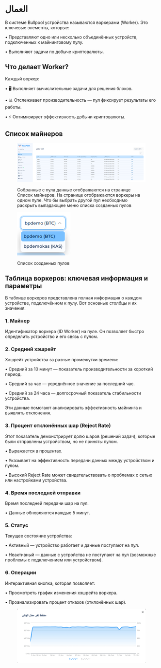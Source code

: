 # العمال

В системе Bullpool устройства называются воркерами (Worker). Это ключевые элементы, которые:

• Представляют одно или несколько объединённых устройств, подключенных к майнинговому пулу.

• Выполняют задачи по добыче криптовалюты.

## Что делает Worker?

Каждый воркер:

• 🖥️ Выполняет вычислительные задачи для решения блоков.

• 📊 Отслеживает производительность — пул фиксирует результаты его работы.

• ⚡ Оптимизирует эффективность добычи криптовалюты.

## Список майнеров

<figure><img src="../../.gitbook/assets/image.png" alt=""><figcaption><p>Собранные с пула данные отображаются на странице Список майнеров. На странице отображаются воркеры на одном пуле. Что бы выбрать другой пул необходимо раскрыть выпадающее меню списка созданных пулов</p></figcaption></figure>

<figure><img src="../../.gitbook/assets/image (1).png" alt=""><figcaption><p>Список созданных пулов</p></figcaption></figure>

## **Таблица воркеров: ключевая информация и параметры**

В таблице воркеров представлена полная информация о каждом устройстве, подключённом к пулу. Вот основные столбцы и их значения:

### **1. Майнер**

Идентификатор воркера (ID Worker) на пуле. Он позволяет быстро определить устройство и его связь с пулом.

### **2. Средний хэшрейт**

Хэшрейт устройства за разные промежутки времени:

• Средний за 10 минут — показатель производительности за короткий период.

• Средний за час — усреднённое значение за последний час.

• Средний за 24 часа — долгосрочный показатель стабильности устройства.

Эти данные помогают анализировать эффективность майнинга и выявлять отклонения.

### **3. Процент отклонённых шар (Reject Rate)**

Этот показатель демонстрирует долю шаров (решений задач), которые были отправлены устройством, но не приняты пулом.

• Выражается в процентах.

• Указывает на эффективность передачи данных между устройством и пулом.

• Высокий Reject Rate может свидетельствовать о проблемах с сетью или настройками устройства.

### **4. Время последней отправки**

Время последней передачи шар на пул.

• Данные обновляются каждые 5 минут.

### **5. Статус**

Текущее состояние устройства:

• Активный — устройство работает и данные поступают на пул.

• Неактивный — данные с устройства не поступают на пул (возможные проблемы с подключением или устройством).

### **6. Операции**

Интерактивная кнопка, которая позволяет:

• Просмотреть график изменения хэшрейта воркера.

• Проанализировать процент отказов (отклонённых шар).

<figure><img src="../../.gitbook/assets/image (2).png" alt=""><figcaption></figcaption></figure>
